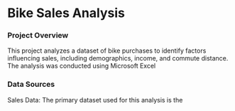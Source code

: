 # Bike Sales Analysis

### Project Overview
This project analyzes a dataset of bike purchases to identify factors influencing sales, including demographics, income, and commute distance. The analysis was conducted using Microsoft Excel

### Data Sources

Sales Data: The primary dataset used for this analysis is the 
